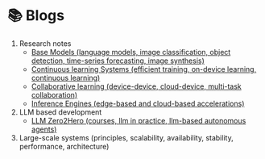 # 📚 Blogs
1. Research notes
   - [Base Models (language models, image classification, object detection, time-series forecasting, image synthesis)](https://everlasting-message-968.notion.site/Base-Models-730a3e1604a64be98d1c3dbb994fd4b5?pvs=4)
   - [Continuous learning Systems (efficient training, on-device learning, continuous learning)](https://everlasting-message-968.notion.site/Continuous-Learning-248cac7aac654a658f07d32bfffb9cf0?pvs=4)
   - [Collaborative learning (device-device, cloud-device, multi-task collaboration)](https://everlasting-message-968.notion.site/Collaborative-Learning-837307a7129e408b8581d6bb81a12ef9?pvs=4)
   - [Inference Engines (edge-based and cloud-based accelerations)](https://everlasting-message-968.notion.site/Inference-Engines-4baa0d68fd15416fbee58ddf05f18c6f?pvs=4)
2. LLM based development
   - [LLM Zero2Hero (courses, llm in practice, llm-based autonomous agents)](https://everlasting-message-968.notion.site/LLM-Zero2Hero-0988400d94fa4a0f9e39bd63168ed994?pvs=4) 
3. Large-scale systems (principles, scalability, availability, stability, performance, architecture)
